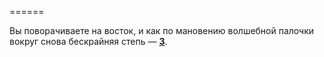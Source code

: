 ======

Вы поворачиваете на восток, и как по мановению волшебной палочки вокруг снова бескрайняя степь — [**3**](#n_3).

